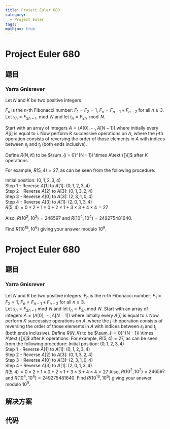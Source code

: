 ```yaml
---
title: Project Euler 680
category:
  - Project Euler
tags:
mathjax: true
---
```

<escape><!-- more --></escape>
    
# Project Euler 680
## 题目
### Yarra Gnisrever


Let $N$ and $K$ be two positive integers.

$F_n$ is the $n$-th Fibonacci number: $F_1 = F_2 = 1$, $F_n = F_{n - 1} + F_{n - 2}$ for all $n \geq 3$.<br />
Let $s_n = F_{2n - 1} \mod N$ and let $t_n = F_{2n} \mod N$.

Start with an array of integers $A = (A[0], \cdots, A[N - 1])$ where initially every $A\text{[}i]$ is equal to $i$.
Now perform $K$ successive operations on $A$, where the $j$-th operation consists of reversing the order of those elements in $A$ with indices between $s_j$ and $t_j$ (both ends inclusive).

Define $R(N,K)$ to be $\sum_{i = 0}^{N - 1}i \times A\text {[}i]$ after $K$ operations.

For example, $R(5, 4) = 27$, as can be seen from the following procedure:

Initial position: $(0, 1, 2, 3, 4)$<br />
Step 1 - Reverse $A[1]$ to $A[1]$: $(0, 1, 2, 3, 4)$<br />
Step 2 - Reverse $A[2]$ to $A[3]$: $(0, 1, 3, 2, 4)$<br />
Step 3 - Reverse $A[0]$ to $A[3]$: $(2, 3, 1, 0, 4)$<br />
Step 4 - Reverse $A[3]$ to $A[1]$: $(2, 0, 1, 3, 4)$<br />
$R(5, 4) = 0 \times 2 + 1 \times 0 + 2 \times 1 + 3 \times 3 + 4 \times 4 = 27$

Also, $R(10^2, 10^2) = 246597$ and $R(10^4, 10^4) = 249275481640$.

Find $R(10^{18}, 10^6)$ giving your answer modulo $10^9$.


# Project Euler 680
## 题目
### Yarra Gnisrever

Let $N$ and $K$ be two positive integers.
$F_n$ is the $n$-th Fibonacci number: $F_1 = F_2 = 1$, $F_n = F_{n - 1} + F_{n - 2}$ for all $n \geq 3$.<br>Let $s_n = F_{2n - 1} \bmod N$ and let $t_n = F_{2n} \bmod N$.
Start with an array of integers $A = (A[0], \cdots, A[N - 1])$ where initially every $A\text{[}i]$ is equal to $i$. Now perform $K$ successive operations on $A$, where the $j$-th operation consists of reversing the order of those elements in $A$ with indices between $s_j$ and $t_j$ (both ends inclusive).
Define $R(N,K)$ to be $\sum_{i = 0}^{N - 1}i \times A\text {[}i]$ after $K$ operations.
For example, $R(5, 4) = 27$, as can be seen from the following procedure:
Initial position: $(0, 1, 2, 3, 4)$<br>Step $1$ - Reverse $A[1]$ to $A[1]$: $(0, 1, 2, 3, 4)$<br>Step $2$ - Reverse $A[2]$ to $A[3]$: $(0, 1, 3, 2, 4)$<br>Step $3$ - Reverse $A[0]$ to $A[3]$: $(2, 3, 1, 0, 4)$<br>Step $4$ - Reverse $A[3]$ to $A[1]$: $(2, 0, 1, 3, 4)$<br>$R(5, 4) = 0 \times 2 + 1 \times 0 + 2 \times 1 + 3 \times 3 + 4 \times 4 = 27$
Also, $R(10^2, 10^2) = 246597$ and $R(10^4, 10^4) = 249275481640$.
Find $R(10^{18}, 10^6)$ giving your answer modulo $10^9$.


## 解决方案


## 代码


